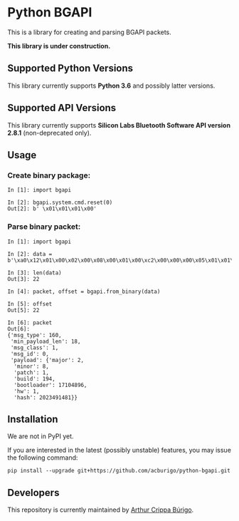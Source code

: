 # Python BGAPI
This is a library for creating and parsing BGAPI packets.

**This library is under construction.**

## Supported Python Versions
This library currently supports **Python 3.6** and possibly latter versions.

## Supported API Versions
This library currently supports **Silicon Labs Bluetooth Software API version 2.8.1** (non-deprecated only).

## Usage

### Create binary package:

```
In [1]: import bgapi

In [2]: bgapi.system.cmd.reset(0)
Out[2]: b' \x01\x01\x01\x00'
```

### Parse binary packet:

```
In [1]: import bgapi

In [2]: data = b'\xa0\x12\x01\x00\x02\x00\x08\x00\x01\x00\xc2\x00\x00\x00\x05\x01\x01\x00\x99\x07\x9cx'

In [3]: len(data)
Out[3]: 22

In [4]: packet, offset = bgapi.from_binary(data)

In [5]: offset
Out[5]: 22

In [6]: packet
Out[6]:
{'msg_type': 160,
 'min_payload_len': 18,
 'msg_class': 1,
 'msg_id': 0,
 'payload': {'major': 2,
  'minor': 8,
  'patch': 1,
  'build': 194,
  'bootloader': 17104896,
  'hw': 1,
  'hash': 2023491481}}
```

## Installation

We are not in PyPI yet.

If you are interested in the latest (possibly unstable) features, you may issue the following command:

```
pip install --upgrade git+https://github.com/acburigo/python-bgapi.git
```

## Developers

This repository is currently maintained by [Arthur Crippa Búrigo](https://github.com/acburigo).
